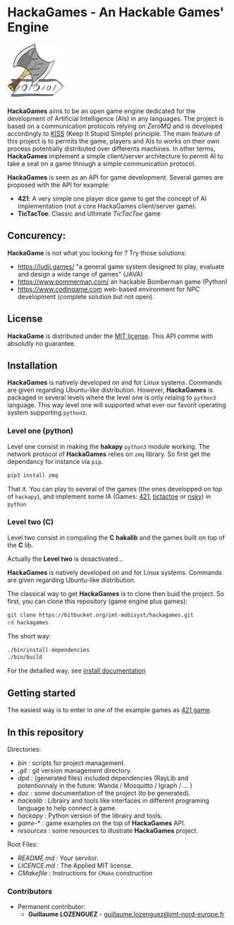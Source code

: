 # HackaGames - An Hackable Games' Engine

![](resources/logo-128.png)

**HackaGames** aims to be an open game engine dedicated for the development of Artificial Intelligence (AIs) in any languages.
The project is based on a communication protocols relying on *ZeroMQ* and is developed accordingly to [KISS](https://fr.wikipedia.org/wiki/Principe_KISS) (Keep It Stupid Simple) principle.
The main feature of this project is to permits the game, players and AIs to works on their own process potentially distributed over differents machines.
In other terms, **HackaGames** implement a simple client/server architecture to permit AI to take a seat on a game through a simple communication protocol.

**HackaGames** is seen as an API for game development.
Several games are proposed with the API for example:

- **421**: A very simple one player dice game to get the concept of AI implementation (not a core HackaGames client/server game).
- **TicTacToe**: Classic and Ultimate _TicTacToe_ game

## Concurency:

**HackaGame** is not what you looking for ? Try those solutions:

- https://ludii.games/ "a general game system designed to play, evaluate and design a wide range of games" (JAVA)
- https://www.pommerman.com/ an hackable Bomberman game (Python)
- https://www.codingame.com web-based environment for *NPC* development (complete solution but not open).

## License

**HackaGame** is distributed under the [MIT license](./LICENCE.md).
This API comme with absolutly no guarantee.

## Installation

**HackaGames** is natively developed on and for Linux systems.
Commands are given regarding Ubuntu-like distribution.
However, **HackaGames** is packaged in several levels where the level one is only relaing to `python3` language.
This way level one will supported what ever our favorit operating system supporting `python3`.


### Level one (python)

Level one consist in making the **hakapy** `python3` module working.
The network protocol of **HackaGames** relies on `zmq` library.
So first get the dependancy for instance via `pip`.

```sh
pip3 install zmq
```

That it.
You can play to several of the games (the ones developped on top of `hackapy`), and implement some IA (Games: [421](./game-421), [tictactoe](./game-tictactoe) or [risky](./game-risky)) in `python`


### Level two (C)

Level two consist in compaling the **C** **hakalib** and the games built on top of the **C** lib.

Actually the **Level two** is desactivated...

**HackaGames** is natively developed on and for Linux systems.
Commands are given regarding Ubuntu-like distribution.

The classical way to get **HackaGames** is to clone then buid the project.
So first, you can clone this repository (game engine plus games):

```bash
git clone https://bitbucket.org/imt-mobisyst/hackagames.git
cd hackagames
```

The short way: 

```bash
./bin/install-dependencies
./bin/build
```
For the detailled way, see [install documentation](./doc/hacka-01-install.md)

## Getting started

The easiest way is to enter in one of the example games as [421 game](./game-421/README.md).

## In this repository

Directories:

- *bin* : scripts for project management.
- *.git* : git version management directory.
- *dpd* : (generated files) included dependencies (RayLib and potentionnaly in the future: Wanda / Mosquitto / Igraph / ... )
- *doc* : some documentation of the project (to be generated).
- *hackalib* : Librairy and tools like interfaces in different programing language to help connect a game.
- *hackapy* : Python version of the librairy and tools.
- *game-** : game examples on the top of **HackaGames** API.
- *resources* : some resources to illustrate **HackaGames** project.

Root Files:

- *README.md* : Your servitor.
- *LICENCE.md* : The Applied MIT license.
- *CMakefile* : Instructions for `CMake` construction


### Contributors

- Permanent contributor:
  * **Guillaume LOZENGUEZ** - [guillaume.lozenguez@imt-nord-europe.fr](mailto:guillaume.lozenguez@imt-norrd-europe.fr)
